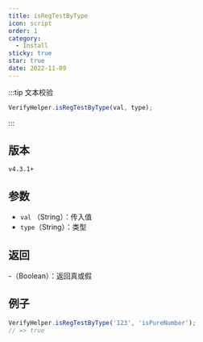 ```yaml
---
title: isRegTestByType
icon: script
order: 1
category:
  - Install
sticky: true
star: true
date: 2022-11-09
---
```


:::tip 文本校验
```js
VerifyHelper.isRegTestByType(val, type);
```
:::

## 版本

`v4.3.1+`

## 参数

- `val` （String）：传入值
- `type`（String）：类型

## 返回

-（Boolean）：返回真或假

## 例子

```js
VerifyHelper.isRegTestByType('123', 'isPureNumber');
// => true
```
